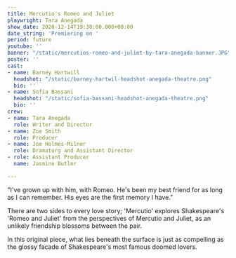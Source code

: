 ```yaml
---
title: Mercutio's Romeo and Juliet
playwright: Tara Anegada
show_date: 2020-12-14T19:30:00.000+00:00
date_string: 'Premiering on '
period: future
youtube: ''
banner: "/static/mercutios-romeo-and-juliet-by-tara-anegada-banner.JPG"
poster: ''
cast:
- name: Barney Hartwill
  headshot: "/static/barney-hartwil-headshot-anegada-theatre.png"
  bio: ''
- name: Sofia Bassani
  headshot: "/static/sofia-bassani-headshot-anegada-theatre.png"
  bio: ''
crew:
- name: Tara Anegada
  role: Writer and Director
- name: Zoe Smith
  role: Producer
- name: Joe Holmes-Milner
  role: Dramaturg and Assistant Director
- role: Assistant Producer
  name: Jasmine Butler

---
```

"I've grown up with him, with Romeo. He's been my best friend for as long as I can remember. His eyes are the first memory I have."

There are two sides to every love story; 'Mercutio' explores Shakespeare's 'Romeo and Juliet' from the perspectives of Mercutio and Juliet, as an unlikely friendship blossoms between the pair. 

In this original piece, what lies beneath the surface is just as compelling as the glossy facade of Shakespeare's most famous doomed lovers.